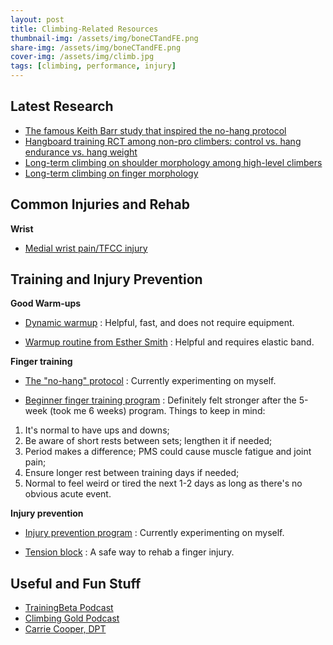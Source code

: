 ```yaml
---
layout: post
title: Climbing-Related Resources
thumbnail-img: /assets/img/boneCTandFE.png
share-img: /assets/img/boneCTandFE.png
cover-img: /assets/img/climb.jpg
tags: [climbing, performance, injury]
---
```


## Latest Research
- [The famous Keith Barr study that inspired the no-hang protocol](https://www.ncbi.nlm.nih.gov/pmc/articles/PMC5371618/)
- [Hangboard training RCT among non-pro climbers: control vs. hang endurance vs. hang weight](https://www.nature.com/articles/s41598-021-92898-2)
- [Long-term climbing on shoulder morphology among high-level climbers](https://www.sciencedirect.com/science/article/pii/S105827462100077X)
- [Long-term climbing on finger morphology](https://www.sciencedirect.com/science/article/pii/S1466853X21001528)

## Common Injuries and Rehab
**Wrist**
- [Medial wrist pain/TFCC injury](https://theclimbingdoctor.com/tfcc-injury-a-common-source-of-wrist-pain-in-climbers/)


## Training and Injury Prevention
**Good Warm-ups**
- [Dynamic warmup](https://www.youtube.com/watch?v=B86QxHCDiM0) : Helpful, fast, and does not require equipment.

- [Warmup routine from Esther Smith](https://www.youtube.com/watch?v=0-hs8b6vXOA) : Helpful and requires elastic band.

**Finger training**
- [The "no-hang" protocol](https://gripped.com/indoor-climbing/a-staggeringly-successful-new-hangboard-routine/) : Currently experimenting on myself.

- [Beginner finger training program](https://www.trainingbeta.com/beginner-finger-training-program/#:~:text=This%20program%20is%20for%20climbers,unique%20finger%20workouts%20every%20week) : Definitely felt stronger after the 5-week (took me 6 weeks) program. Things to keep in mind:
1. It's normal to have ups and downs;				
2. Be aware of short rests between sets; lengthen it if needed;				
3. Period makes a difference; PMS could cause muscle fatigue and joint pain;				
4. Ensure longer rest between training days if needed;				
5. Normal to feel weird or tired the next 1-2 days as long as there's no obvious acute event.		
		
**Injury prevention**
- [Injury prevention program](https://www.camp4humanperformance.com/blog-2/2021/12/16/c4hp-injury-prevention-program-ipp) : Currently experimenting on myself.

- [Tension block](https://www.youtube.com/watch?v=IUOm2IHylpA) : A safe way to rehab a finger injury.

## Useful and Fun Stuff
- [TrainingBeta Podcast](https://www.trainingbeta.com/trainingbeta-podcast/)
- [Climbing Gold Podcast](https://www.climbinggold.com/)
- [Carrie Cooper, DPT](https://www.carriecooperdpt.com/)
